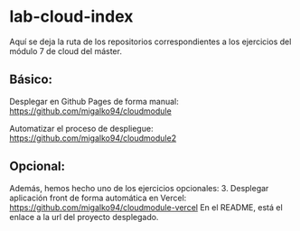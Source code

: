 # lab-cloud-index

Aquí se deja la ruta de los repositorios correspondientes a los ejercicios del módulo 7 de cloud del máster.

## Básico:

Desplegar en Github Pages de forma manual: https://github.com/migalko94/cloudmodule

Automatizar el proceso de despliegue: https://github.com/migalko94/cloudmodule2

## Opcional:

Además, hemos hecho uno de los ejercicios opcionales:
3. Desplegar aplicación front de forma automática en Vercel: https://github.com/migalko94/cloudmodule-vercel
En el README, está el enlace a la url del proyecto desplegado. 
